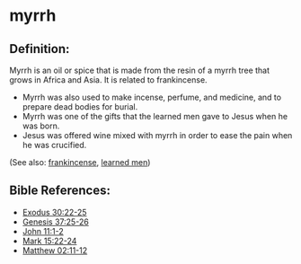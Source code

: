 # myrrh #

## Definition: ##

Myrrh is an oil or spice that is made from the resin of a myrrh tree that grows in Africa and Asia. It is related to frankincense.

* Myrrh was also used to make incense, perfume, and medicine, and to prepare dead bodies for burial.
* Myrrh was one of the gifts that the learned men gave to Jesus when he was born.
* Jesus was offered wine mixed with myrrh in order to ease the pain when he was crucified.

(See also: [frankincense](../other/frankincense.md), [learned men](../other/learnedmen.md))

## Bible References: ##

* [Exodus 30:22-25](en/tn/exo/help/30/22)
* [Genesis 37:25-26](en/tn/gen/help/37/25)
* [John 11:1-2](en/tn/jhn/help/11/01)
* [Mark 15:22-24](en/tn/mrk/help/15/22)
* [Matthew 02:11-12](en/tn/mat/help/02/11)
